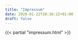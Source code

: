```yaml
---
title: "Impressum"
date: 2020-01-22T20:36:22+01:00
draft: false
---
```


{{< partial "impressum.html" >}}
